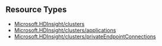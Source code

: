 ## Resource Types
- [Microsoft.HDInsight/clusters](clusters)
- [Microsoft.HDInsight/clusters/applications](clusters-applications)
- [Microsoft.HDInsight/clusters/privateEndpointConnections](clusters-privateEndpointConnections)

